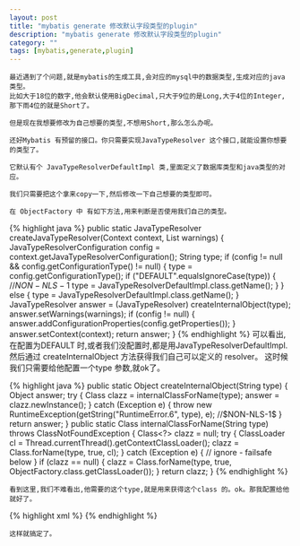 ```yaml
---
layout: post
title: "mybatis generate 修改默认字段类型的plugin"
description: "mybatis generate 修改默认字段类型的plugin"
category: ""
tags: [mybatis,generate,plugin]
---
```

	最近遇到了个问题,就是mybatis的生成工具,会对应的mysql中的数据类型,生成对应的java类型。
	比如大于18位的数字,他会默认使用BigDecimal,只大于9位的是Long,大于4位的Integer,那下雨4位的就是Short了。
	
	但是现在我想要修改为自己想要的类型,不想用Short,那么怎么办呢。
	
	还好Mybatis 有预留的接口。你只需要实现JavaTypeResolver 这个接口,就能设置你想要的类型了。
	
	它默认有个 JavaTypeResolverDefaultImpl 类,里面定义了数据库类型和java类型的对应。
	
	我们只需要把这个拿来copy一下,然后修改一下自己想要的类型即可。
	
	在 ObjectFactory 中 有如下方法,用来判断是否使用我们自己的类型。
{% highlight java %}
	public static JavaTypeResolver createJavaTypeResolver(Context context,
            List<String> warnings) {
        JavaTypeResolverConfiguration config = context.getJavaTypeResolverConfiguration();
        String type;
        if (config != null && config.getConfigurationType() != null) {
            type = config.getConfigurationType();
            if ("DEFAULT".equalsIgnoreCase(type)) { //$NON-NLS-1$
                type = JavaTypeResolverDefaultImpl.class.getName();
            }
        } else {
            type = JavaTypeResolverDefaultImpl.class.getName();
        }
        JavaTypeResolver answer = (JavaTypeResolver) createInternalObject(type);
        answer.setWarnings(warnings);
        if (config != null) {
            answer.addConfigurationProperties(config.getProperties());
        }
        answer.setContext(context);
        return answer;
    }
{% endhighlight %}
	可以看出,在配置为DEFAULT 时,或者我们没配置时,都是用JavaTypeResolverDefaultImpl.
	然后通过 createInternalObject 方法获得我们自己可以定义的 resolver。
	这时候我们只需要给他配置一个type 参数,就ok了。
	
{% highlight java %}
	  public static Object createInternalObject(String type) {
        Object answer;
        try {
            Class<?> clazz = internalClassForName(type);
            answer = clazz.newInstance();
        } catch (Exception e) {
            throw new RuntimeException(getString("RuntimeError.6", type), e); //$NON-NLS-1$
        }
        return answer;
    }
    public static Class<?> internalClassForName(String type) throws ClassNotFoundException {
        Class<?> clazz = null;
        try {
            ClassLoader cl = Thread.currentThread().getContextClassLoader();
            clazz = Class.forName(type, true, cl);
        } catch (Exception e) {
            // ignore - failsafe below
        }
        if (clazz == null) {
            clazz = Class.forName(type, true, ObjectFactory.class.getClassLoader());
        }
        return clazz;
    }
{% endhighlight %}

	看到这里,我们不难看出,他需要的这个type,就是用来获得这个class 的。ok。那我配置给他就好了。
{% highlight xml %}
<generatorConfiguration>
	 <context id="CoreGenconfig" targetRuntime="MyBatis3" defaultModelType="hierarchical">
		<javaTypeResolver type="com.joyveb.。。.JavaTypeResolverJoyvebImpl"/>
</generatorConfiguration>
{% endhighlight %}
	
	这样就搞定了。
	

